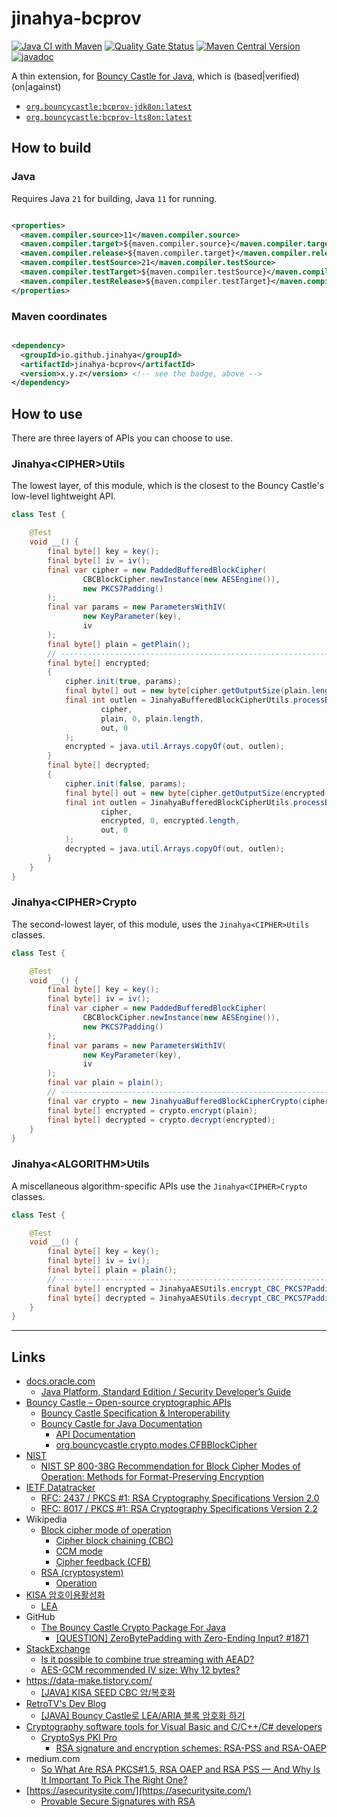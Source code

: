 # jinahya-bcprov

[![Java CI with Maven](https://github.com/jinahya/jinahya-bouncycastle-utils/actions/workflows/maven.yml/badge.svg)](https://github.com/jinahya/jinahya-bouncycastle-utils/actions/workflows/maven.yml)
[![Quality Gate Status](https://sonarcloud.io/api/project_badges/measure?project=jinahya_jinahya-bcprov&metric=alert_status)](https://sonarcloud.io/summary/new_code?id=jinahya_jinahya-bcprov)
[![Maven Central Version](https://img.shields.io/maven-central/v/io.github.jinahya/jinahya-bcprov)](https://central.sonatype.com/artifact/io.github.jinahya/jinahya-bcprov)
[![javadoc](https://javadoc.io/badge2/io.github.jinahya/jinahya-bcprov/javadoc.svg)](https://javadoc.io/doc/io.github.jinahya/jinahya-bcprov)

A thin extension, for [Bouncy Castle for Java](https://www.bouncycastle.org/documentation/documentation-java/), which
is (based|verified) (on|against)

* [`org.bouncycastle:bcprov-jdk8on:latest`](https://central.sonatype.com/artifact/org.bouncycastle/bcprov-jdk18on)
* [`org.bouncycastle:bcprov-lts8on:latest`](https://central.sonatype.com/artifact/org.bouncycastle/bcprov-lts8on)

## How to build

### Java

Requires Java `21` for building, Java `11` for running.

```xml

<properties>
  <maven.compiler.source>11</maven.compiler.source>
  <maven.compiler.target>${maven.compiler.source}</maven.compiler.target>
  <maven.compiler.release>${maven.compiler.target}</maven.compiler.release>
  <maven.compiler.testSource>21</maven.compiler.testSource>
  <maven.compiler.testTarget>${maven.compiler.testSource}</maven.compiler.testTarget>
  <maven.compiler.testRelease>${maven.compiler.testTarget}</maven.compiler.testRelease>
</properties>
```

### Maven coordinates

```xml

<dependency>
  <groupId>io.github.jinahya</groupId>
  <artifactId>jinahya-bcprov</artifactId>
  <version>x.y.z</version> <!-- see the badge, above -->
</dependency>
```

## How to use

There are three layers of APIs you can choose to use.

### Jinahya\<CIPHER>Utils

The lowest layer, of this module, which is the closest to the Bouncy Castle's low-level lightweight API.

```java
class Test {

    @Test
    void __() {
        final byte[] key = key();
        final byte[] iv = iv();
        final var cipher = new PaddedBufferedBlockCipher(
                CBCBlockCipher.newInstance(new AESEngine()),
                new PKCS7Padding()
        );
        final var params = new ParametersWithIV(
                new KeyParameter(key),
                iv
        );
        final byte[] plain = getPlain();
        // -----------------------------------------------------------------------------------------
        final byte[] encrypted;
        {
            cipher.init(true, params);
            final byte[] out = new byte[cipher.getOutputSize(plain.length)];
            final int outlen = JinahyaBufferedBlockCipherUtils.processBytesAndDoFinal(
                    cipher,
                    plain, 0, plain.length,
                    out, 0
            );
            encrypted = java.util.Arrays.copyOf(out, outlen);
        }
        final byte[] decrypted;
        {
            cipher.init(false, params);
            final byte[] out = new byte[cipher.getOutputSize(encrypted.length)];
            final int outlen = JinahyaBufferedBlockCipherUtils.processBytesAndDoFinal(
                    cipher,
                    encrypted, 0, encrypted.length,
                    out, 0
            );
            decrypted = java.util.Arrays.copyOf(out, outlen);
        }
    }
}
```

### Jinahya\<CIPHER>Crypto

The second-lowest layer, of this module, uses the `Jinahya<CIPHER>Utils` classes.

```java
class Test {

    @Test
    void __() {
        final byte[] key = key();
        final byte[] iv = iv();
        final var cipher = new PaddedBufferedBlockCipher(
                CBCBlockCipher.newInstance(new AESEngine()),
                new PKCS7Padding()
        );
        final var params = new ParametersWithIV(
                new KeyParameter(key),
                iv
        );
        final var plain = plain();
        // -----------------------------------------------------------------------------------------
        final var crypto = new JinahyuaBufferedBlockCipherCrypto(cipher, params); // !!!
        final byte[] encrypted = crypto.encrypt(plain);                           // !!!
        final byte[] decrypted = crypto.decrypt(encrypted);                       // !!!
    }
}
```

### Jinahya\<ALGORITHM>Utils

A miscellaneous algorithm-specific APIs use the `Jinahya<CIPHER>Crypto` classes.

```java
class Test {

    @Test
    void __() {
        final byte[] key = key();
        final byte[] iv = iv();
        final byte[] plain = plain();
        // -----------------------------------------------------------------------------------------
        final byte[] encrypted = JinahyaAESUtils.encrypt_CBC_PKCS7Padding(key, iv, plain);     // !!!
        final byte[] decrypted = JinahyaAESUtils.decrypt_CBC_PKCS7Padding(key, iv, encrypted); // !!!
    }
}
```

---

## Links

* [docs.oracle.com](https://docs.oracle.com)
    * [Java Platform, Standard Edition / Security Developer’s Guide](https://docs.oracle.com/en/java/javase/21/security/index.html)
* [Bouncy Castle – Open-source cryptographic APIs](https://www.bouncycastle.org/)
    * [Bouncy Castle Specification & Interoperability](https://www.bouncycastle.org/documentation/specification_interoperability/)
    * [Bouncy Castle for Java  Documentation](https://www.bouncycastle.org/documentation/documentation-java/)
        * [API Documentation](https://downloads.bouncycastle.org/java/docs/bcprov-jdk18on-javadoc/)
        * [org.bouncycastle.crypto.modes.CFBBlockCipher](https://downloads.bouncycastle.org/java/docs/bcprov-jdk18on-javadoc/org/bouncycastle/crypto/modes/CFBBlockCipher.html)
* [NIST](https://www.nist.gov/)
    * [NIST SP 800-38G Recommendation for Block Cipher Modes of Operation: Methods for Format-Preserving Encryption](chrome-extension://efaidnbmnnnibpcajpcglclefindmkaj/https://nvlpubs.nist.gov/nistpubs/SpecialPublications/NIST.SP.800-38G.pdf)
* [IETF Datatracker](https://datatracker.ietf.org)
    * [RFC: 2437 / PKCS #1: RSA Cryptography Specifications Version 2.0](https://datatracker.ietf.org/doc/html/rfc2437)
    * [RFC: 8017 / PKCS #1: RSA Cryptography Specifications Version 2.2](https://datatracker.ietf.org/doc/html/rfc8017)
* Wikipedia
    * [Block cipher mode of operation](https://en.wikipedia.org/wiki/Block_cipher_mode_of_operation)
        * [Cipher block chaining (CBC)](https://en.wikipedia.org/wiki/Block_cipher_mode_of_operation#Cipher_block_chaining_(CBC))
        * [CCM mode](https://en.wikipedia.org/wiki/CCM_mode)
        * [Cipher feedback (CFB)](https://en.wikipedia.org/wiki/Block_cipher_mode_of_operation#Cipher_feedback_(CFB))
    * [RSA (cryptosystem)](https://en.wikipedia.org/wiki/RSA_(cryptosystem))
        * [Operation](https://en.wikipedia.org/wiki/RSA_(cryptosystem)#Operation)
* [KISA 암호이용활성화](https://seed.kisa.or.kr)
    * [LEA](https://seed.kisa.or.kr/kisa/algorithm/EgovLeaInfo.do)
* GitHub
    * [The Bouncy Castle Crypto Package For Java](https://github.com/bcgit/bc-java)
        * [[QUESTION] ZeroBytePadding with Zero-Ending Input? #1871](https://github.com/bcgit/bc-java/issues/1871)
* [StackExchange](https://stackexchange.com)
    * [Is it possible to combine true streaming with AEAD?](https://crypto.stackexchange.com/questions/24876/is-it-possible-to-combine-true-streaming-with-aead)
    * [AES-GCM recommended IV size: Why 12 bytes?](https://crypto.stackexchange.com/q/41601/39160)
* https://data-make.tistory.com/
    * [[JAVA] KISA SEED CBC 암/복호화](https://data-make.tistory.com/759)
* [RetroTV's Dev Blog](https://blog.retrotv.dev/)
    * [[JAVA] Bouncy Castle로 LEA/ARIA 블록 암호화 하기](https://blog.retrotv.dev/bouncy-castlero-lea-aria-encryption/)
* [Cryptography software tools for Visual Basic and C/C++/C# developers](https://www.cryptosys.net/index.html)
    * [CryptoSys PKI Pro](https://www.cryptosys.net/pki/index.html)
        * [RSA signature and encryption schemes: RSA-PSS and RSA-OAEP](https://www.cryptosys.net/pki/manpki/pki_rsaschemes.html)
* medium.com
    * [So What Are RSA PKCS#1.5, RSA OAEP and RSA PSS — And Why Is It Important To Pick The Right One?](https://medium.com/asecuritysite-when-bob-met-alice/so-what-are-rsa-pcks-1-5-rsa-oaep-and-rsa-pss-and-why-is-it-important-to-pick-the-right-one-e639992fba09) 
* [https://asecuritysite.com/](https://asecuritysite.com/)
    * [Provable Secure Signatures with RSA](https://asecuritysite.com/blog/2023-06-10_Provable-Secure-Signatures-with-RSA-8c1ca7d68433.html) 